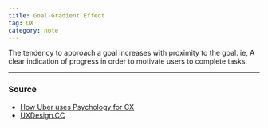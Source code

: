 ```yaml
---
title: Goal-Gradient Effect
tag: UX
category: note
---
```


The tendency to approach a goal increases with proximity to the goal. ie, A clear indication of progress in order to motivate users to complete tasks.

--- 
### Source
- [How Uber uses Psychology for CX](https://medium.com/choice-hacking/how-uber-uses-psychology-to-perfect-their-customer-experience-d6c440285029)
- [UXDesign.CC](https://uxdesign.cc/designing-for-motivation-with-the-goal-gradient-effect-c873cdf58beb)